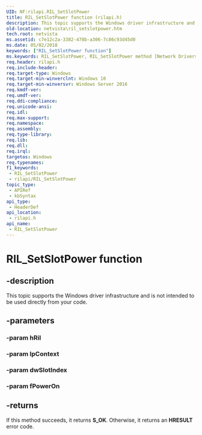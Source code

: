 ```yaml
---
UID: NF:rilapi.RIL_SetSlotPower
title: RIL_SetSlotPower function (rilapi.h)
description: This topic supports the Windows driver infrastructure and is not intended to be used directly from your code.
old-location: netvista\ril_setslotpower.htm
tech.root: netvista
ms.assetid: c7e12c2a-3382-478b-a306-7c86c93d45d0
ms.date: 05/02/2018
keywords: ["RIL_SetSlotPower function"]
ms.keywords: RIL_SetSlotPower, RIL_SetSlotPower method [Network Drivers Starting with Windows Vista], netvista.ril_setslotpower, rilapi/RIL_SetSlotPower
req.header: rilapi.h
req.include-header: 
req.target-type: Windows
req.target-min-winverclnt: Windows 10
req.target-min-winversvr: Windows Server 2016
req.kmdf-ver: 
req.umdf-ver: 
req.ddi-compliance: 
req.unicode-ansi: 
req.idl: 
req.max-support: 
req.namespace: 
req.assembly: 
req.type-library: 
req.lib: 
req.dll: 
req.irql: 
targetos: Windows
req.typenames: 
f1_keywords:
 - RIL_SetSlotPower
 - rilapi/RIL_SetSlotPower
topic_type:
 - APIRef
 - kbSyntax
api_type:
 - HeaderDef
api_location:
 - rilapi.h
api_name:
 - RIL_SetSlotPower
---
```


# RIL_SetSlotPower function


## -description

This topic supports the Windows driver infrastructure and is not intended to be used directly from your code.

## -parameters

### -param hRil

### -param lpContext

### -param dwSlotIndex

### -param fPowerOn

## -returns

If this method succeeds, it returns **S_OK**. Otherwise, it returns an **HRESULT** error code.


